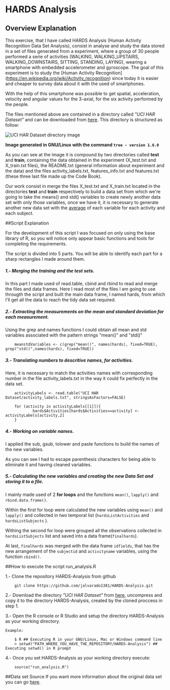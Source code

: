 HARDS Analysis
=====================

## Overview Explanation

This exercise, that I have called HARDS Analysis (Human Activity Recognition Data Set Analysis), consist in analyse and study the data stored in a set of files generated from a experiment, where  a group of 30 people performed a serie of activities (WALKING, WALKING_UPSTAIRS, WALKING_DOWNSTAIRS, SITTING, STANDING, LAYING), wearing a smartphone with embedded accelerometer and gyroscope. The goal of this experiment is to study the [Human Activity Recognition] (https://en.wikipedia.org/wiki/Activity_recognition) since today it is easier and cheaper to survey data about it with the used of smartphones.

With the help of this smartphone was possible to get spatial, acceleration, velocity and angular values for the 3-axial, for the six activity performed by the people.

The files mentioned above are contained in a directory called *"UCI HAR Dataset"* and can be downloaded from [here](https://d396qusza40orc.cloudfront.net/getdata%2Fprojectfiles%2FUCI%20HAR%20Dataset.zip). This directory is structured as follow: 

![UCI HAR Dataset directory image](https://github.com/jalvarado1381/HARDS-Analysis/blob/master/UCI_HAR_Dataset_Structure2.png "UCI HAR Dataset directory")

**Image generated in GNU/Linux with the command ```tree - version 1.6.0```**

As you can see at the image it is compound by two directories called **test** and **train**, containing the data obtained in  the experiment (X_test.txt and X_train.txt files), the README.txt (general information about experiment and the data)  and the files activity_labels.txt, features_info.txt and features.txt (these three last file made up the Code Book).

Our work consist in merge the files X_test.txt and X_train.txt located in the directories **test** and **train** respectively to build a data set from which we're going to take the means() and std() variables to create newly another data set with only those variables, once we have it, it is necessary to generate another new data set with the [average](https://en.wikipedia.org/wiki/Average#Arithmetic_mean) of each variable for each activity and each subject.

##Script Explanation

For the development of this script I was focused on only using the base library of R, so you will notice only appear basic functions and tools for completing the requirements.

The script is divided into 5 parts. You will be able to identify each part for a sharp rectangles I made around them.

##### 1.- Merging  the training and the test sets.

In this part I made used of read.table, cbind and rbind to read and merge the files and data frames.
Here I read most of the files I am going to use througth the script and built the main data frame, I named hards, from which I'll get all the data to reach  the tidy data set required. 

##### 2.- Extracting the measurements on the mean and standard deviation for each measurement.

Using the grep and names functions I could obtain all mean and std variables associated with the pattern strings "mean()" and "std()"

        meanstdVariables <- c(grep("mean()", names(hards), fixed=TRUE), grep("std()",names(hards), fixed=TRUE))

##### 3.- Translating numbers to descritive names, for activities.

Here, it is necessary to match the activities names with corresponding number in the file activity_labels.txt in the way it could fix perfectly in the data set.

        activityLabels <- read.table("UCI HAR Dataset/activity_labels.txt", stringsAsFactors=FALSE)
        
        for (activity in activityLabels[[1]]){
                hards$Activities[hards$Activities==activity] <- activityLabels[activity,2]
        }

##### 4.- Working on variable names.

I applied the sub, gsub, tolower and paste functions to build the names of the new variables. 

As you can see I had to escape parenthesis characters for being able to eliminate it and having cleaned variables.

##### 5.- Calculating the new variables and creating the new Data Set and storing it to a file.

 I mainly made used of 2 **for loops** and the functions ```mean()```, ```lapply()``` and ```rbind.data.frame()```.

Within the first for loop were calculated the new variables using ```mean()``` and  ```lapply()``` and collected in two temporal list (```hardsListActivities``` and ```hardsListSubjects``` ).

Withing the second for loop were grouped all the observations collected in ```hardsListSubjects``` list and saved into a data frame(```finalhards```).

At last, ```finalhards``` was merged with the data frame ```idfields```, that has the new arrangement of the ```subjectid``` and ```activityname``` variables, using the function ```cbind()```.

##How to execute the script run_analysis.R

1.- Clone the repository HARDS-Analysis from github

        git clone https://github.com/jalvarado1381/HARDS-Analysis.git

2.- Download the directory *"UCI HAR Dataset"* from [here](https://d396qusza40orc.cloudfront.net/getdata%2Fprojectfiles%2FUCI%20HAR%20Dataset.zip), uncompress and copy it to the directory HARDS-Analysis, created by the cloned proccess in step 1.
  
3.- Open the R console or R Studio and setup the directory HARDS-Analysis as your working directory.
  
    Example:
    
        $ R ## Executing R in your GNU/Linux, Mac or Windows command line
        > setwd("PATH_WHERE_YOU_HAVE_THE_REPOSITORY/HARDS-Analysis") ## Executing setwd() in R prompt
  
4.- Once you set HARDS-Analysis as your working directory execute: 

        source("run_analysis.R")

##Data set Source
If you want more information about the original data set you can go [here]( http://archive.ics.uci.edu/ml/datasets/Human+Activity+Recognition+Using+Smartphones).

